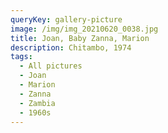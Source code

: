 ```yaml
---
queryKey: gallery-picture
image: /img/img_20210620_0038.jpg
title: Joan, Baby Zanna, Marion
description: Chitambo, 1974
tags:
  - All pictures
  - Joan
  - Marion
  - Zanna
  - Zambia
  - 1960s
---
```

